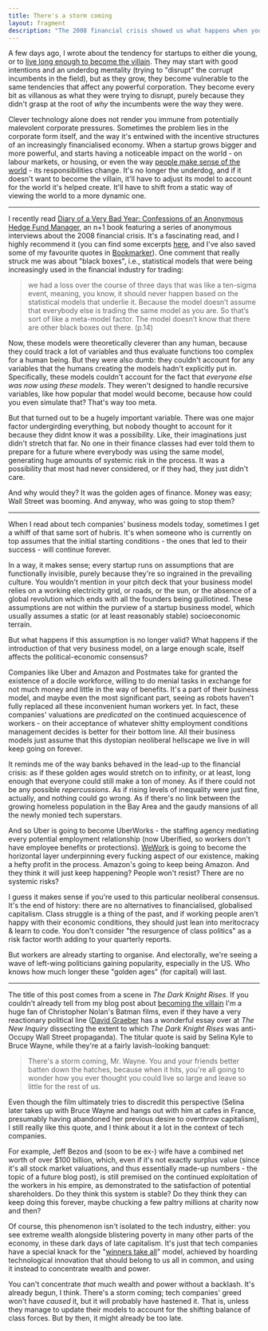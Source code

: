 ```yaml
---
title: There's a storm coming
layout: fragment
description: "The 2008 financial crisis showed us what happens when your models are incomplete. Tech companies have a similar problem, but with class struggle."
---
```


A few days ago, I wrote about the tendency for startups to either die young, or to [live long enough to become the villain](/posts/fragments-13). They may start with good intentions and an underdog mentality (trying to "disrupt" the corrupt incumbents in the field), but as they grow, they become vulnerable to the same tendencies that affect any powerful corporation. They become every bit as villanous as what they were trying to disrupt, purely because they didn't grasp at the root of _why_ the incumbents were the way they were.

Clever technology alone does not render you immune from potentially malevolent corporate pressures. Sometimes the problem lies in the corporate form itself, and the way it's entwined with the incentive structures of an increasingly financialised economy. When a startup grows bigger and more powerful, and starts having a noticeable impact on the world - on labour markets, or housing, or even the way [people make sense of the world](https://www.nytimes.com/2018/03/10/opinion/sunday/youtube-politics-radical.html) - its responsibilities change. It's no longer the underdog, and if it doesn't want to become the villain, it'll have to adjust its model to account for the world it's helped create. It'll have to shift from a static way of viewing the world to a more dynamic one.

***

I recently read [Diary of a Very Bad Year: Confessions of an Anonymous Hedge Fund Manager](https://www.goodreads.com/book/show/6969460-diary-of-a-very-bad-year), an n+1 book featuring a series of anonymous interviews about the 2008 financial crisis. It's a fascinating read, and I highly recommend it (you can find some excerpts [here](https://nplusonemag.com/issue-7/politics/anonymous-hedge-fund-manager-i), and I've also saved some of my favourite quotes in [Bookmarker](http://bookmarker.dellsystem.me/book/diary-of-a-very-bad-year)). One comment that really struck me was about "black boxes", i.e., statistical models that were being increasingly used in the financial industry for trading:

> we had a loss over the course of three days that was like a ten-sigma event, meaning, you know, it should never happen based on the statistical models that underlie it. Because the model doesn’t assume that everybody else is trading the same model as you are. So that’s sort of like a meta-model factor. The model doesn’t know that there are other black boxes out there. (p.14)

Now, these models were theoretically cleverer than any human, because they could track a lot of variables and thus evaluate functions too complex for a human being. But they were also dumb: they couldn't account for any variables that the humans creating the models hadn't explicitly put in. Specifically, these models couldn't account for the fact that _everyone else was now using these models_. They weren't designed to handle recursive variables, like how popular that model would become, because how could you even simulate that? That's way too meta.

But that turned out to be a hugely important variable. There was one major factor undergirding everything, but nobody thought to account for it because they didnt know it was a possibility. Like, their imaginations just didn't stretch that far. No one in their finance classes had ever told them to prepare for a future where everybody was using the same model, generating huge amounts of systemic risk in the process. It was a possibility that most had never considered, or if they had, they just didn't care.

And why would they? It was the golden ages of finance. Money was easy; Wall Street was booming. And anyway, who was going to stop them?

***

When I read about tech companies' business models today, sometimes I get a whiff of that same sort of hubris. It's when someone who is currently on top assumes that the initial starting conditions - the ones that led to their success - will continue forever.

In a way, it makes sense; every startup runs on assumptions that are functionally invisible, purely because they're so ingrained in the prevailing culture. You wouldn't mention in your pitch deck that your business model relies on a working electricity grid, or roads, or the sun, or the absence of a global revolution which ends with all the founders being guillotined. These assumptions are not within the purview of a startup business model, which usually assumes a static (or at least reasonably stable) socioeconomic terrain.

But what happens if this assumption is no longer valid? What happens if the introduction of that very business model, on a large enough scale, itself affects the political-economic consensus?

Companies like Uber and Amazon and Postmates take for granted the existence of a docile workforce, willing to do menial tasks in exchange for not much money and little in the way of benefits. It's a part of their business model, and maybe even the most significant part, seeing as robots haven't fully replaced all these inconvenient human workers yet. In fact, these companies' valuations are _predicated_ on the continued acquiescence of workers - on their acceptance of whatever shitty employment conditions management decides is better for their bottom line. All their business models just assume that this dystopian neoliberal hellscape we live in will keep going on forever.

It reminds me of the way banks behaved in the lead-up to the financial crisis: as if these golden ages would stretch on to infinity, or at least, long enough that everyone could still make a ton of money. As if there could not be any possible _repercussions_. As if rising levels of inequality were just fine, actually, and nothing could go wrong. As if there's no link between the growing homeless population in the Bay Area and the gaudy mansions of all the newly monied tech superstars.

And so Uber is going to become UberWorks - the staffing agency mediating every potential employment relationship (now Uberified, so workers don't have employee benefits or protections). [WeWork](https://www.bloomberg.com/opinion/articles/2019-01-08/wework-gets-a-visit-from-financial-reality) is going to become the horizontal layer underpinning every fucking aspect of our existence, making a hefty profit in the process. Amazon's going to keep being Amazon. And they think it will just keep happening? People won't resist? There are no systemic risks?

I guess it makes sense if you're used to this particular neoliberal consensus. It's the end of history: there are no alternatives to financialised, globalised capitalism. Class struggle is a thing of the past, and if working people aren't happy with their economic conditions, they should just lean into meritocracy & learn to code. You don't consider "the resurgence of class politics" as a risk factor worth adding to your quarterly reports.

But workers are already starting to organise. And electorally, we're seeing a wave of left-wing politicians gaining popularity, especially in the US. Who knows how much longer these "golden ages" (for capital) will last.

***

The title of this post comes from a scene in _The Dark Knight Rises_. If you couldn't already tell from my blog post about [becoming the villain](/posts/fragments-13) I'm a huge fan of Christopher Nolan's Batman films, even if they have a very reactionary political line ([David Graeber](https://thenewinquiry.com/super-position/) has a wonderful essay over at _The New Inquiry_ dissecting the extent to which _The Dark Knight Rises_ was anti-Occupy Wall Street propaganda). The titular quote is said by Selina Kyle to Bruce Wayne, while they're at a fairly lavish-looking banquet:

> There's a storm coming, Mr. Wayne. You and your friends better batten down the hatches, because when it hits, you're all going to wonder how you ever thought you could live so large and leave so little for the rest of us.

Even though the film ultimately tries to discredit this perspective (Selina later takes up with Bruce Wayne and hangs out with him at cafes in France, presumably having abandoned her previous desire to overthrow capitalism), I still really like this quote, and I think about it a lot in the context of tech companies.

For example, Jeff Bezos and (soon to be ex-) wife have a combined net worth of over $100 billion, which, even if it's not exactly surplus value (since it's all stock market valuations, and thus essentially made-up numbers - the topic of a future blog post), is still premised on the continued exploitation of the workers in his empire, as demonstrated to the satisfaction of potential shareholders. Do they think this system is stable? Do they think they can keep doing this forever, maybe chucking a few paltry millions at charity now and then?

Of course, this phenomenon isn't isolated to the tech industry, either: you see extreme wealth alongside blistering poverty in many other parts of the economy, in these dark days of late capitalism. It's just that tech companies have a special knack for the "[winners take all](http://www.anand.ly/winners-take-all/)" model, achieved by hoarding technological innovation that should belong to us all in common, and using it instead to concentrate wealth and power.

You can't concentrate _that_ much wealth and power without a backlash. It's already begun, I think. There's a storm coming; tech companies' greed won't have _caused_ it, but it will probably have hastened it. That is, unless they manage to update their models to account for the shifting balance of class forces. But by then, it might already be too late.
